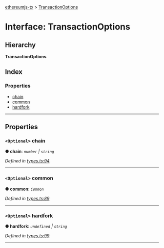 [ethereumjs-tx](../README.md) > [TransactionOptions](../interfaces/transactionoptions.md)

# Interface: TransactionOptions

## Hierarchy

**TransactionOptions**

## Index

### Properties

- [chain](transactionoptions.md#chain)
- [common](transactionoptions.md#common)
- [hardfork](transactionoptions.md#hardfork)

---

## Properties

<a id="chain"></a>

### `<Optional>` chain

**● chain**: _`number` \| `string`_

_Defined in [types.ts:94](https://github.com/ethereumjs/ethereumjs-vm/blob/b6ba20a/packages/tx/src/types.ts#L94)_

---

<a id="common"></a>

### `<Optional>` common

**● common**: _`Common`_

_Defined in [types.ts:89](https://github.com/ethereumjs/ethereumjs-vm/blob/b6ba20a/packages/tx/src/types.ts#L89)_

---

<a id="hardfork"></a>

### `<Optional>` hardfork

**● hardfork**: _`undefined` \| `string`_

_Defined in [types.ts:99](https://github.com/ethereumjs/ethereumjs-vm/blob/b6ba20a/packages/tx/src/types.ts#L99)_

---
